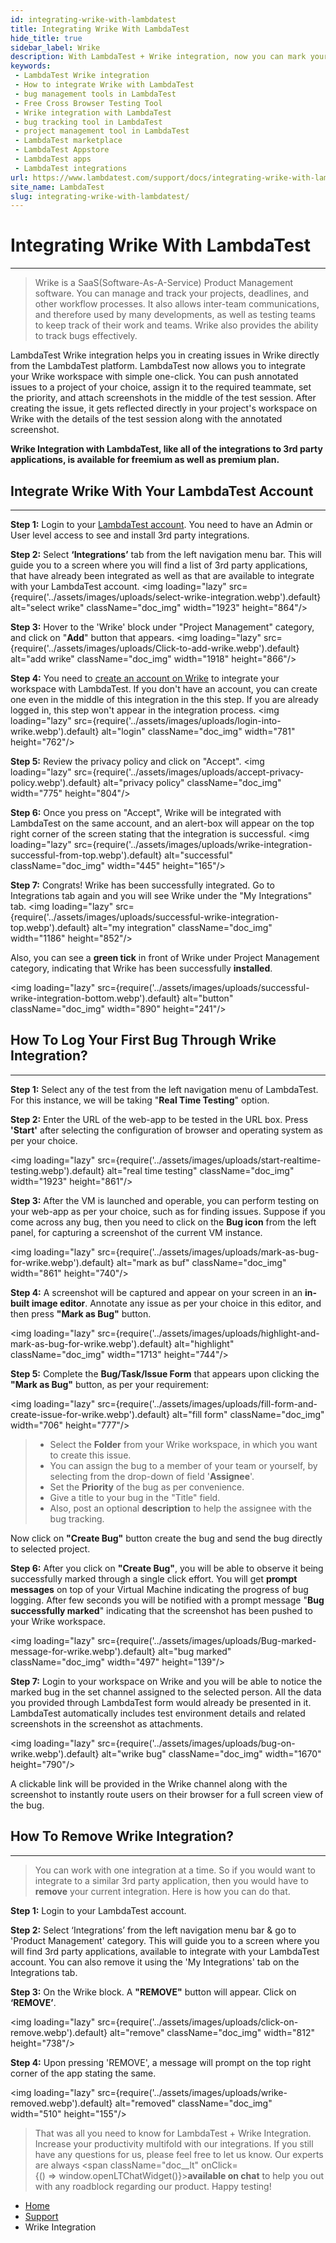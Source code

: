 ```yaml
---
id: integrating-wrike-with-lambdatest
title: Integrating Wrike With LambdaTest
hide_title: true
sidebar_label: Wrike 
description: With LambdaTest + Wrike integration, now you can mark your bug directly to Wrike workspace from LambdaTest even in middle of testing, and effectively track it.
keywords:
 - LambdaTest Wrike integration
 - How to integrate Wrike with LambdaTest
 - bug management tools in LambdaTest
 - Free Cross Browser Testing Tool
 - Wrike integration with LambdaTest
 - bug tracking tool in LambdaTest
 - project management tool in LambdaTest
 - LambdaTest marketplace
 - LambdaTest Appstore
 - LambdaTest apps
 - LambdaTest integrations
url: https://www.lambdatest.com/support/docs/integrating-wrike-with-lambdatest/
site_name: LambdaTest
slug: integrating-wrike-with-lambdatest/
---
```


<script type="application/ld+json"
      dangerouslySetInnerHTML={{ __html: JSON.stringify({
       "@context": "https://schema.org",
        "@type": "BreadcrumbList",
        "itemListElement": [{
          "@type": "ListItem",
          "position": 1,
          "name": "LambdaTest",
          "item": "https://www.lambdatest.com"
        },{
          "@type": "ListItem",
          "position": 2,
          "name": "Support",
          "item": "https://www.lambdatest.com/support/docs/"
        },{
          "@type": "ListItem",
          "position": 3,
          "name": "Wrike Integration",
          "item": "https://www.lambdatest.com/support/docs/integrating-wrike-with-lambdatest/"
        }]
      })
    }}
></script>

# Integrating Wrike With LambdaTest
***

>Wrike is a SaaS(Software-As-A-Service) Product Management software. You can manage and track your projects, deadlines, and other workflow processes. It also allows inter-team communications, and therefore used by many developments, as well as testing teams to keep track of their work and teams. Wrike also provides the ability to track bugs effectively.

LambdaTest Wrike integration helps you in creating issues in Wrike directly from the LambdaTest platform. LambdaTest now allows you to integrate your Wrike workspace with simple one-click. You can push annotated issues to a project of your choice, assign it to the required teammate, set the priority, and attach screenshots in the middle of the test session. After creating the issue, it gets reflected directly in your project's workspace on Wrike with the details of the test session along with the annotated screenshot.

**Wrike Integration with LambdaTest, like all of the integrations to 3rd party applications, is available for freemium as well as premium plan.**

## Integrate Wrike With Your LambdaTest Account

* * *

**Step 1:** Login to your [LambdaTest account](https://accounts.lambdatest.com/login). You need to have an Admin or User level access to see and install 3rd party integrations.

**Step 2:** Select **‘Integrations’** tab from the left navigation menu bar. This will guide you to a screen where you will find a list of 3rd party applications, that have already been integrated as well as that are available to integrate with your LambdaTest account. <img loading="lazy" src={require('../assets/images/uploads/select-wrike-integration.webp').default} alt="select wrike"  className="doc_img" width="1923" height="864"/>

**Step 3:** Hover to the 'Wrike' block under "Project Management" category, and click on "**Add**" button that appears. <img loading="lazy" src={require('../assets/images/uploads/Click-to-add-wrike.webp').default} alt="add wrike"  className="doc_img" width="1918" height="866"/>

**Step 4:** You need to [create an account on Wrike](https://login.wrike.com/login/) to integrate your workspace with LambdaTest. If you don't have an account, you can create one even in the middle of this integration in the this step. If you are already logged in, this step won't appear in the integration process. <img loading="lazy" src={require('../assets/images/uploads/login-into-wrike.webp').default} alt="login"  className="doc_img" width="781" height="762"/>

**Step 5:** Review the privacy policy and click on "Accept". <img loading="lazy" src={require('../assets/images/uploads/accept-privacy-policy.webp').default} alt="privacy policy"  className="doc_img" width="775" height="804"/>  

**Step 6:** Once you press on "Accept", Wrike will be integrated with LambdaTest on the same account, and an alert-box will appear on the top right corner of the screen stating that the integration is successful. <img loading="lazy" src={require('../assets/images/uploads/wrike-integration-successful-from-top.webp').default} alt="successful"  className="doc_img" width="445" height="165"/>

**Step 7:** Congrats! Wrike has been successfully integrated. Go to Integrations tab again and you will see Wrike under the "My Integrations" tab. <img loading="lazy" src={require('../assets/images/uploads/successful-wrike-integration-top.webp').default} alt="my integration"  className="doc_img" width="1186" height="852"/>

Also, you can see a **green tick** in front of Wrike under Project Management category, indicating that Wrike has been successfully **installed**.

<img loading="lazy" src={require('../assets/images/uploads/successful-wrike-integration-bottom.webp').default} alt="button"  className="doc_img" width="890" height="241"/>

## How To Log Your First Bug Through Wrike Integration?

* * *

**Step 1:** Select any of the test from the left navigation menu of LambdaTest. For this instance, we will be taking "**Real Time Testing**" option.

**Step 2:** Enter the URL of the web-app to be tested in the URL box. Press **'Start'** after selecting the configuration of browser and operating system as per your choice.

<img loading="lazy" src={require('../assets/images/uploads/start-realtime-testing.webp').default} alt="real time testing"  className="doc_img" width="1923" height="861"/>

**Step 3:** After the VM is launched and operable, you can perform testing on your web-app as per your choice, such as for finding issues. Suppose if you come across any bug, then you need to click on the **Bug icon** from the left panel, for capturing a screenshot of the current VM instance.

<img loading="lazy" src={require('../assets/images/uploads/mark-as-bug-for-wrike.webp').default} alt="mark as buf"  className="doc_img" width="861" height="740"/>

**Step 4:** A screenshot will be captured and appear on your screen in an **in-built image editor**. Annotate any issue as per your choice in this editor, and then press **"Mark as Bug"** button.

<img loading="lazy" src={require('../assets/images/uploads/highlight-and-mark-as-bug-for-wrike.webp').default} alt="highlight"  className="doc_img" width="1713" height="744"/>

**Step 5:** Complete the **Bug/Task/Issue Form** that appears upon clicking the **"Mark as Bug"** button, as per your requirement:

<img loading="lazy" src={require('../assets/images/uploads/fill-form-and-create-issue-for-wrike.webp').default} alt="fill form"  className="doc_img" width="706" height="777"/>


> *   Select the **Folder** from your Wrike workspace, in which you want to create this issue.
> *   You can assign the bug to a member of your team or yourself, by selecting from the drop-down of field '**Assignee**'.
> *   Set the **Priority** of the bug as per convenience.
> *   Give a title to your bug in the "Title" field.
> *   Also, post an optional **description** to help the assignee with the bug tracking.

Now click on **"Create Bug"** button create the bug and send the bug directly to selected project.  

**Step 6:** After you click on **"Create Bug"**, you will be able to observe it being successfully marked through a single click effort. You will get **prompt messages** on top of your Virtual Machine indicating the progress of bug logging. After few seconds you will be notified with a prompt message "**Bug successfully marked**" indicating that the screenshot has been pushed to your Wrike workspace.

<img loading="lazy" src={require('../assets/images/uploads/Bug-marked-message-for-wrike.webp').default} alt="bug marked"  className="doc_img" width="497" height="139"/>

**Step 7:** Login to your workspace on Wrike and you will be able to notice the marked bug in the set channel assigned to the selected person. All the data you provided through LambdaTest form would already be presented in it. LambdaTest automatically includes test environment details and related screenshots in the screenshot as attachments.

<img loading="lazy" src={require('../assets/images/uploads/bug-on-wrike.webp').default} alt="wrike bug"  className="doc_img" width="1670" height="790"/>

A clickable link will be provided in the Wrike channel along with the screenshot to instantly route users on their browser for a full screen view of the bug.

## How To Remove Wrike Integration?

* * *

> You can work with one integration at a time. So if you would want to integrate to a similar 3rd party application, then you would have to **remove** your current integration. Here is how you can do that.

**Step 1:** Login to your LambdaTest account.

**Step 2:** Select ‘Integrations’ from the left navigation menu bar & go to 'Product Management' category. This will guide you to a screen where you will find 3rd party applications, available to integrate with your LambdaTest account. You can also remove it using the 'My Integrations' tab on the Integrations tab.

**Step 3:** On the Wrike block. A **"REMOVE"** button will appear. Click on **‘REMOVE’**.

<img loading="lazy" src={require('../assets/images/uploads/click-on-remove.webp').default} alt="remove"  className="doc_img" width="812" height="738"/>

**Step 4:** Upon pressing 'REMOVE', a message will prompt on the top right corner of the app stating the same.

<img loading="lazy" src={require('../assets/images/uploads/wrike-removed.webp').default} alt="removed"  className="doc_img" width="510" height="155"/>  


> That was all you need to know for LambdaTest + Wrike Integration. Increase your productivity multifold with our integrations. If you still have any questions for us, please feel free to let us know. Our experts are always <span className="doc__lt" onClick={() => window.openLTChatWidget()}>**available on chat**</span> to help you out with any roadblock regarding our product. Happy testing!

<nav aria-label="breadcrumbs">
  <ul className="breadcrumbs">
    <li className="breadcrumbs__item">
      <a className="breadcrumbs__link" href="https://www.lambdatest.com">
        Home
      </a>
    </li>
    <li className="breadcrumbs__item">
      <a className="breadcrumbs__link" target="_self" href="https://www.lambdatest.com/support/docs/">
        Support
      </a>
    </li>
    <li className="breadcrumbs__item breadcrumbs__item--active">
      <span className="breadcrumbs__link">
        Wrike Integration
      </span>
    </li>
  </ul>
</nav>